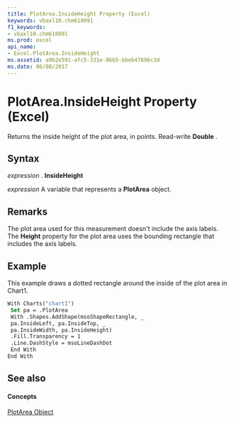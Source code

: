 ```yaml
---
title: PlotArea.InsideHeight Property (Excel)
keywords: vbaxl10.chm618091
f1_keywords:
- vbaxl10.chm618091
ms.prod: excel
api_name:
- Excel.PlotArea.InsideHeight
ms.assetid: a9b2e591-afc5-331e-86b5-bbeb47696c3d
ms.date: 06/08/2017
---
```



# PlotArea.InsideHeight Property (Excel)

Returns the inside height of the plot area, in points. Read-write **Double** .


## Syntax

 _expression_ . **InsideHeight**

 _expression_ A variable that represents a **PlotArea** object.


## Remarks

The plot area used for this measurement doesn't include the axis labels. The **Height** property for the plot area uses the bounding rectangle that includes the axis labels.


## Example

This example draws a dotted rectangle around the inside of the plot area in Chart1.


```vb
With Charts("chart1") 
 Set pa = .PlotArea 
 With .Shapes.AddShape(msoShapeRectangle, _ 
 pa.InsideLeft, pa.InsideTop, _ 
 pa.InsideWidth, pa.InsideHeight) 
 .Fill.Transparency = 1 
 .Line.DashStyle = msoLineDashDot 
 End With 
End With
```


## See also


#### Concepts


[PlotArea Object](plotarea-object-excel.md)

